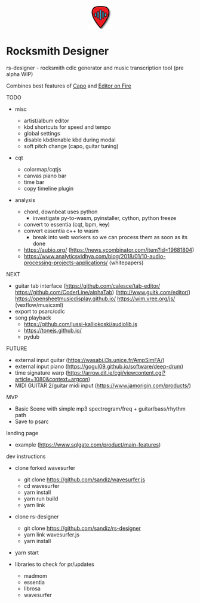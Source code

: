 <p align="center">
<img width="12.5%" src="https://github.com/sandiz/rs-designer/raw/master/src/assets/icons/icon-1024x1024.png">
</p>

# Rocksmith Designer
rs-designer - rocksmith cdlc generator and music transcription tool (pre alpha WIP)

Combines best features of [Capo](http://supermegaultragroovy.com/products/capo/mac/) and [Editor on Fire](https://github.com/raynebc/editor-on-fire)

TODO
- misc
    - artist/album editor
    - kbd shortcuts for speed and tempo
    - global settings
    - disable kbd/enable kbd during modal
    - soft pitch change (capo, guitar tuning)

- cqt
    - colormap/cqtjs
    - canvas piano bar 
    - time bar
    - copy timeline plugin

- analysis
   - chord, downbeat uses python
        - investigate py-to-wasm, pyinstaller, cython, python freeze
   - convert to essentia (cqt, bpm, ~~key~~)
   - convert essentia c++ to wasm
        - break into web workers so we can process them as soon as its done
   - https://aubio.org/ (https://news.ycombinator.com/item?id=19681804)
   - https://www.analyticsvidhya.com/blog/2018/01/10-audio-processing-projects-applications/ (whitepapers)




NEXT

- guitar tab interface (https://github.com/calesce/tab-editor/ https://github.com/CoderLine/alphaTab) (http://www.guitk.com/editor/)
https://opensheetmusicdisplay.github.io/
https://wim.vree.org/js/ (vexflow/musicxml)
- export to psarc/cdlc
- song playback
  - https://github.com/jussi-kalliokoski/audiolib.js
  - https://tonejs.github.io/
  - pydub


FUTURE
- external input guitar (https://wasabi.i3s.unice.fr/AmpSimFA/)
- external input piano (https://gogul09.github.io/software/deep-drum)
- time signature warp (https://arrow.dit.ie/cgi/viewcontent.cgi?article=1080&context=argcon)
- MIDI GUITAR 2/guitar midi input (https://www.jamorigin.com/products/)


MVP
- Basic Scene with simple mp3 spectrogram/freq + guitar/bass/rhythm path
- Save to psarc

landing page
- example (https://www.sqlgate.com/product/main-features)


dev instructions
- clone forked wavesurfer
    - git clone https://github.com/sandiz/wavesurfer.js
    - cd wavesurfer
    - yarn install
    - yarn run build
    - yarn link
- clone rs-designer
    - git clone https://github.com/sandiz/rs-designer
    - yarn link wavesurfer.js
    - yarn install
- yarn start

- libraries to check for pr/updates
    - madmom
    - essentia
    - librosa
    - wavesurfer